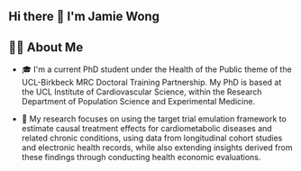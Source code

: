 ## Hi there 👋 I'm Jamie Wong

## 👨‍🔬 About Me
- 🎓 I'm a current PhD student under the Health of the Public theme of the UCL-Birkbeck MRC Doctoral Training Partnership. My PhD is based at the UCL Institute of Cardiovascular Science, within the Research Department of Population Science and Experimental Medicine.

- 🔬 My research focuses on using the target trial emulation framework to estimate causal treatment effects for cardiometabolic diseases and related chronic conditions, using data from longitudinal cohort studies and electronic health records, while also extending insights derived from these findings through conducting health economic evaluations.
